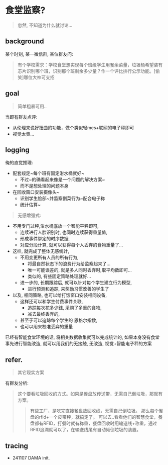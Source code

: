 # 食堂监察?
> 忽然, 不知道为什么就讨论...

## background
某个时刻, 某一微信群, 某位群友问:

> 有个学校需求：学校食堂想实现每个班级学生用餐余菜量，垃圾桶希望装有芯片识别哪个班，识别那个班剩余多少量？作一个评比排行公示功能。[偷笑]哪位大神可支招

## goal
> 简单粗暴可用..

当即有群友点评:

- 从伦理来说好扭曲的功能，做个类似轻mes+联网的电子秤即可
- 视觉太贵...

## logging

俺的直觉推理:

- 配套规定~每个班有固定泔水桶就好~
    - 不过~的确看起来像是一个问题的解决方案~
    - 而不是想处理的问题本身
- 在回收窗口安装摄像头~
    - 识别学生脸部~并监察倒菜行为~配合电子称
    - 统计估算~

> 无感增强式:

- 不用专门过秤,泔水桶底放一个智能平秤即可,
    - 连续进行人脸识别时, 也同时连续获得重量值,
    - 形成事件绑定的时序数据,
    - 对应分段计算, 就可以获得每个人丢弃的食物重量了...
- 这样, 就完成了整体无感统计,
    - 不用变更所有人员的所有行为,
        - 将最自然状态下的浪费行为给监察起来了...
        - 唯一可能误差的, 就是多人同时丢弃时,取平均数即可...
        - 类似的, 有些固定策略处理就好...
    - 进一步的, 长期跟踪后, 就可以针对每个学生建立行为模型,
        - 进行预测和追踪, 来奖励习惯改善的学生了
- 以及, 相同策略, 也可以给打饭窗口安装相同设备,
    - 这样还可以和学生付费事件关联,
        - 追踪每次花多少銭, 采购了多重的食物,
        - 减去最终丢弃的,
    - 甚至于可以追踪每个学生的 恩格尔指数,
    - 也可以用来校准丢弃的重量

已经有智能食堂环境的话, 将相关数据收集就可以完成统计的,
如果本身没有食堂事先进行智能改造,
就可以用我们的无接触, 无改造, 视觉+智能电子秤的方案

## refer.
> 其它现实方案

有群友分析:

> 这个要看垃圾回收的方式。如果是餐盘放传送带，无需自己倒垃圾，那就有方案。
>> 有些工厂，是吃完直接餐盘放回收线，无需自己倒垃圾。
>> 那么每个餐盘的rfid+一个皮带秤，就搞定了。
> 可以去..看看他们的智慧食堂，餐盘都有RFID，打餐时就有称重，餐盘回收时用输送线+称重，通过RFID追溯就可以了，在输送线尾有自动倾倒垃圾的装置。

## tracing

- 241107 DAMA init.

